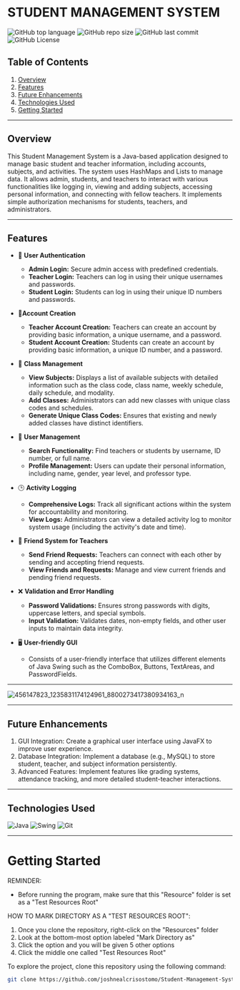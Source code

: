 # STUDENT MANAGEMENT SYSTEM

![GitHub top language](https://img.shields.io/github/languages/top/joshnealcrisostomo/freshman-projects)
![GitHub repo size](https://img.shields.io/github/repo-size/joshnealcrisostomo/freshman-projects)
![GitHub last commit](https://img.shields.io/github/last-commit/joshnealcrisostomo/freshman-projects)
![GitHub License](https://img.shields.io/github/license/joshnealcrisostomo/freshman-projects)

## Table of Contents
1. [Overview](#overview)
2. [Features](#features)
3. [Future Enhancements](#future-enhancements)
4. [Technologies Used](#technologies-used)
5. [Getting Started](#getting-started)

----------------------------------------------------------------------

## Overview
This Student Management System is a Java-based application designed to manage basic student and teacher information, including accounts, subjects, and activities. The system uses HashMaps and Lists to manage data. It allows admin, students, and teachers to interact with various functionalities like logging in, viewing and adding subjects, accessing personal information, and connecting with fellow teachers. It implements simple authorization mechanisms for students, teachers, and administrators.

----------------------------------------------------------------------

## Features
 - 🔐 **User Authentication** 
 	  - **Admin Login:** Secure admin access with predefined credentials.
    - **Teacher Login:** Teachers can log in using their unique usernames and passwords.
    - **Student Login:** Students can log in using their unique ID numbers and passwords.


- 👤**Account Creation**
    - **Teacher Account Creation:** Teachers can create an account by providing basic information, a unique username, and a password.
    - **Student Account Creation:** Students can create an account by providing basic information, a unique ID number, and a password.


- 📓 **Class Management**
    - **View Subjects:** Displays a list of available subjects with detailed information such as the class code, class name, weekly schedule, daily schedule, and modality.
    - **Add Classes:** Administrators can add new classes with unique class codes and schedules.
    - **Generate Unique Class Codes:** Ensures that existing and newly added classes have distinct identifiers.

 
 - 🔐 **User Management** 
 	  - **Search Functionality:** Find teachers or students by username, ID number, or full name.
    - **Profile Management:** Users can update their personal information, including name, gender, year level, and professor type.


 - 🕒 **Activity Logging** 
 	  - **Comprehensive Logs:** Track all significant actions within the system for accountability and monitoring.
    - **View Logs:** Administrators can view a detailed activity log to monitor system usage (including the activity's date and time).

  
- 👥 **Friend System for Teachers**
    - **Send Friend Requests:** Teachers can connect with each other by sending and accepting friend requests.
    - **View Friends and Requests:** Manage and view current friends and pending friend requests.


- ❌ **Validation and Error Handling**
    - **Password Validations:** Ensures strong passwords with digits, uppercase letters, and special symbols.
    - **Input Validation:** Validates dates, non-empty fields, and other user inputs to maintain data integrity.

- 🖥️ **User-friendly GUI**
    - Consists of a user-friendly interface that utilizes different elements of Java Swing such as the ComboBox, Buttons, TextAreas, and PasswordFields.
 
----------------------------------------------------------------------

![456147823_1235831174124961_8800273417380934163_n](https://github.com/user-attachments/assets/cf521f53-ce22-49b7-aae0-916b2cb0129f)

----------------------------------------------------------------------

## Future Enhancements
1. GUI Integration: Create a graphical user interface using JavaFX to improve user experience.
2. Database Integration: Implement a database (e.g., MySQL) to store student, teacher, and subject information persistently.
3. Advanced Features: Implement features like grading systems, attendance tracking, and more detailed student-teacher interactions.

----------------------------------------------------------------------

## Technologies Used

![Java](https://img.shields.io/badge/Java-007396?style=flat&logo=java&logoColor=white)
![Swing](https://img.shields.io/badge/Swing-007396?style=flat&logo=java&logoColor=white)
![Git](https://img.shields.io/badge/Git-F05032?style=flat&logo=git&logoColor=white)


----------------------------------------------------------------------

# Getting Started

REMINDER: 
  - Before running the program, make sure that this "Resource" folder is set as a "Test Resources Root"

HOW TO MARK DIRECTORY AS A "TEST RESOURCES ROOT":
  1. Once you clone the repository, right-click on the "Resources" folder
  2. Look at the bottom-most option labeled "Mark Directory as"
  3. Click the option and you will be given 5 other options
  4. Click the middle one called "Test Resources Root"

To explore the project, clone this repository using the following command:

```bash
git clone https://github.com/joshnealcrisostomo/Student-Management-System.git
